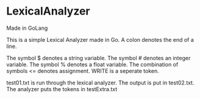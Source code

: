 # LexicalAnalyzer
Made in GoLang

This is a simple Lexical Analyzer made in Go. A colon denotes the end of a line. 

The symbol $ denotes a string variable.
The symbol # denotes an integer variable.
The symbol % denotes a float variable.
The combination of symbols <= denotes assignment.
WRITE is a seperate token.

test01.txt is run through the lexical analyzer. The output is put in test02.txt. 
The analyzer puts the tokens in testExtra.txt
